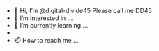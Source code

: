 - 👋 Hi, I’m @digital-divide45 Please call me DD45
- 👀 I’m interested in ...
- 🌱 I’m currently learning ...
- 
- 📫 How to reach me ...

<!---
digital-divide45/digital-divide45 is a ✨ special ✨ repository because its `README.md` (this file) appears on your GitHub profile.
You can click the Preview link to take a look at your changes.
--->
